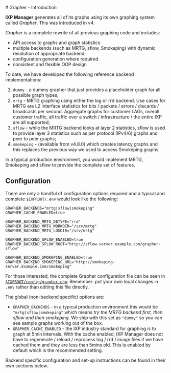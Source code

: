 # Grapher - Introduction

**IXP Manager** generates all of its graphs using its own graphing system called *Grapher*. This was introduced in v4.

*Grapher* is a complete rewrite of all previous graphing code and includes:

- API access to graphs and graph statistics
- multiple backends (such as MRTG, sflow, Smokeping) with dynamic resolution of appropriate backend
- configuration generation where required
- consistent and flexible OOP design

To date, we have developed the following reference backend implementations:

1. ``dummy`` - a dummy grapher that just provides a placeholder graph for all possible graph types;
2. ``mrtg`` - MRTG graphing using either the log or rrd backend. Use cases for MRTG are L2 interface statistics for bits / packets / errors / discards / broadcasts per second. Aggregate graphs for customer LAGs, overall customer traffic, all traffic over a switch / infrastructure / the entire IXP are all supported;
3. ``sflow`` - while the MRTG backend looks at layer 2 statistics, sflow is used to provide layer 3 statistics such as per protocol (IPv4/6) graphs and peer to peer graphs;
4. ``smokeping`` - (available from v4.8.0) which creates latency graphs and this replaces the previous way we used to access Smokeping graphs.

In a typical production environment, you would implement MRTG, Smokeping and sflow to provide the complete set of features.

## Configuration

There are only a handful of configuration options required and a typical and complete `$IXPROOT/.env` would look like the following:

```
GRAPHER_BACKENDS="mrtg|sflow|smokeping"
GRAPHER_CACHE_ENABLED=true

GRAPHER_BACKEND_MRTG_DBTYPE="rrd"
GRAPHER_BACKEND_MRTG_WORKDIR="/srv/mrtg"
GRAPHER_BACKEND_MRTG_LOGDIR="/srv/mrtg"

GRAPHER_BACKEND_SFLOW_ENABLED=true
GRAPHER_BACKEND_SFLOW_ROOT="http://sflow-server.example.com/grapher-sflow"

GRAPHER_BACKEND_SMOKEPING_ENABLED=true
GRAPHER_BACKEND_SMOKEPING_URL="http://smokeping-server.example.com/smokeping"
```

For those interested, the complete Grapher configuration file can be seen in [`$IXPROOT/config/grapher.php`](https://github.com/inex/IXP-Manager/blob/master/config/grapher.php). Remember: put your own local changes in `.env` rather than editing this file directly.


The global (non-backend specific) options are:

* `GRAPHER_BACKENDS` - in a typical production environment this would be `"mrtg|sflow|smokeping"` which means *try the MRTG backend first, then sflow and then smokeping*. We ship with this set as `"dummy"` so you can see sample graphs working out of the box.
* `GRAPHER_CACHE_ENABLED` - the IXP industry standard for graphing is to graph at 5min intervals. With the cache enabled, IXP Manager does not have to regenerate / reload / reprocess log / rrd / image files if we have cached them and they are less than 5mins old. This is enabled by default which is the recommended setting.

Backend specific configuration and set-up instructions can be found in their own sections below.
